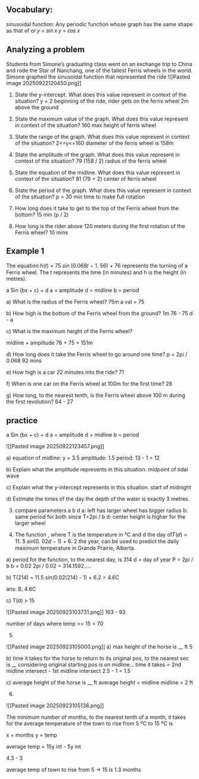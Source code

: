 ## Vocabulary: 
sinusoidal function: Any periodic function whose graph has the same shape as that of or 𝑦 = 𝑠𝑖𝑛 𝑥 𝑦 = 𝑐𝑜𝑠 𝑥 

## Analyzing a problem
Students from Simone’s graduating class went on an exchange trip to China and rode the Star of Nanchang, one of the tallest Ferris wheels in the world. Simone graphed the sinusoidal function that represented the ride
![[Pasted image 20250922120450.png]]


1. State the y-intercept. What does this value represent in context of the situation? 
y = 2
beginning of the ride, rider gets on the ferris wheel 2m above the ground

2. State the maximum value of the graph. What does this value represent in context of the situation? 
160 
max height of ferris wheel

3. State the range of the graph. What does this value represent in context of the situation? 
2<=y<=160
diameter of the ferris wheel is 158m 


4. State the amplitude of the graph. What does this value represent in context of the situation? 
79 (158 / 2) 
radius of the ferris wheel

5. State the equation of the midline. What does this value represent in context of the situation? 
81 (79 + 2)
center of ferris wheel
6. State the period of the graph. What does this value represent in context of the situation? 
p = 30 min
time to make full rotation  

7. How long does it take to get to the top of the Ferris wheel from the bottom? 
15 min (p / 2)

8. How long is the rider above 120 meters during the first rotation of the Ferris wheel?
10 mins


## Example 1
The equation ℎ(𝑡) = 75 𝑠𝑖𝑛 (0.068𝑡 − 1. 56) + 76 represents the turning of a Ferris wheel. The t represents the time (in minutes) and h is the height (in metres). 

a Sin (bx + c) + d
a = amplitude
d = midline
b = period

a) What is the radius of the Ferris wheel? 
75m
a val = 75

b) How high is the bottom of the Ferris wheel from the ground? 
1m 
76 - 75
d - a


c) What is the maximum height of the Ferris wheel?

midline + amplitude
76 + 75 = 151m


d) How long does it take the Ferris wheel to go around one time?
p = 2pi / 0.068
92 mins

e) How high is a car 22 minutes into the ride?
71

f) When is one car on the Ferris wheel at 100m for the first time?
28

g) How long, to the nearest tenth, is the Ferris wheel above 100 m during the first revolution?
64 - 27

## practice


a Sin (bx + c) + d
a = amplitude
d = midline
b = period

![[Pasted image 20250922123457.png]]


a) 
equation of midline: y = 3.5
amplitude: 1.5
period: 13 - 1 = 12

b) Explain what the amplitude represents in this situation.
midpoint of tidal wave

c) Explain what the y-intercept represents in this situation.
start of midnight 

d) Estimate the times of the day the depth of the water is exactly 3 metres.


3. compare parameters a b d
a: left has larger wheel has bigger radius
b: same period for both since T=2pi / b
d: center height is higher for the larger wheel 


4. The function , where T is the temperature in °C and d the day of𝑇(𝑑) = 11. 5 𝑠𝑖𝑛(0. 02𝑑 − 1) + 6. 2 the year, can be used to predict the daily maximum temperature in Grande Prairie, Alberta. 

a) period for the function, to the nearest day, is 314 
d = day of year
P = 2pi / b
b = 0.02
2pi / 0.02 = 314.1592.....

b) T(214) = 11.5 sin(0.02(214) - 1) + 6.2 = 4.6C

ans: B, 4.6C

c) T(d) > 15

![[Pasted image 20250923103731.png]]
163 - 93

number of days where temp >= 15 = 70

5.
![[Pasted image 20250923105000.png]]
a) max height of the horse is __ ft
5

b) time it takes for the horse to return to its original pos, to the nearest sec is __
considering original starting pos is on midline...
time it takes = 2nd midline intersect - 1st midline intersect
2.5 - 1
= 1.5

c) average height of the horse is __ ft
average height = midline
midline = 2 ft

6.
![[Pasted image 20250923105138.png]]

The minimum number of months, to the nearest tenth of a month, it takes for the average temperature of the town to rise from 5 ºC to 15 ºC is 

x = months
y = temp

average temp = 15y int - 5y int

4.3 - 3

average temp of town to rise from 5 -> 15 is 1.3 months
